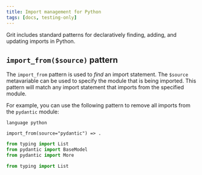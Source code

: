 ```yaml
---
title: Import management for Python
tags: [docs, testing-only]
---
```


Grit includes standard patterns for declaratively finding, adding, and updating imports in Python.


## `import_from($source)` pattern

The `import_from` pattern is used to *find* an import statement. The `$source` metavariable can be used to specify the module that is being imported. This pattern will match any import statement that imports from the specified module.

For example, you can use the following pattern to remove all imports from the `pydantic` module:

```grit
language python

import_from(source="pydantic") => .
```

```python
from typing import List
from pydantic import BaseModel
from pydantic import More
```

```python
from typing import List
```
